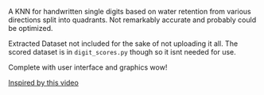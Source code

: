 A KNN for handwritten single digits based on water retention from various directions split into quadrants. Not remarkably accurate and probably could be optimized.

Extracted Dataset not included for the sake of not uploading it all. The scored dataset is in ```digit_scores.py``` though so it isnt needed for use.

Complete with user interface and graphics wow!

[Inspired by this video](https://www.youtube.com/watch?v=CC4G_xKK2g8)
